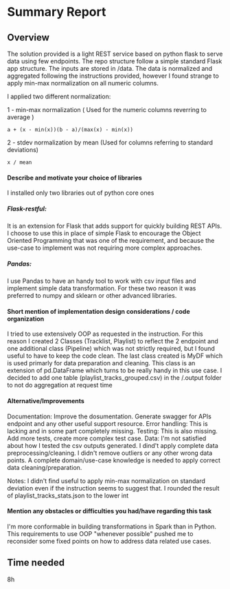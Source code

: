 # Summary Report

## Overview
The solution provided is a light REST service based on python flask to serve data using few endpoints.
The repo structure follow a simple standard Flask app structure. The inputs are stored in /data.
The data is normalized and aggregated following the instructions provided,
however I found strange to apply min-max normalization on all numeric columns.

I applied two different normalization:

1 - min-max normalization ( Used for the numeric columns reverring to average )

``
a + (x - min(x))(b - a)/(max(x) - min(x))
``

2 - stdev normalization by mean (Used for columns referring to standard deviations)

``
x / mean
``

#### Describe and motivate your choice of libraries
I installed only two libraries out of python core ones

##### Flask-restful:
It is an extension for Flask that adds support for quickly building REST APIs.
I choose to use this in place of simple Flask to encourage the Object Oriented Programming that was one of the requirement, and
because the use-case to implement was not requiring more complex approaches.

##### Pandas:
I use Pandas to have an handy tool to work with csv input files and implement simple data transformation.
For these two reason it was preferred to numpy and sklearn or other advanced libraries.

#### Short mention of implementation design considerations / code organization
I tried to use extensively OOP as requested in the instruction. For this reason I created 2 Classes (Tracklist, Playlist)
to reflect the 2 endpoint and one additional class (Pipeline)
which was not strictly required, but I found useful to have to keep the code clean.
The last class created is MyDF which is used primarly for data preparation and cleaning. This class 
is an extension of pd.DataFrame which turns to be really handy in this use case.
I decided to add one table (playlist_tracks_grouped.csv) in the /.output folder to not do aggregation at request time

#### Alternative/Improvements
Documentation: Improve the dosumentation. Generate swagger for APIs endpoint and any other useful support resource.
Error handling: This is lacking and in some part completely missing. 
Testing: This is also missing. Add more tests, create more complex test case.
Data: I'm not satisfied about how I tested the csv outputs generated. I dind't apply complete data preprocessing/cleaning. I didn't remove outliers or any other wrong data points. A complete domain/use-case knowledge is needed to apply correct data cleaning/preparation.

Notes:
I didn't find useful to apply min-max normalization on standard deviation even if the instruction seems to suggest that.
I rounded the result of playlist_tracks_stats.json to the lower int

#### Mention any obstacles or difficulties you had/have regarding this task
I'm more conformable in building transformations in Spark than in Python. This requirements to use OOP "whenever possible"
pushed me to reconsider some fixed points on how to address data related use cases.





## Time needed
8h
